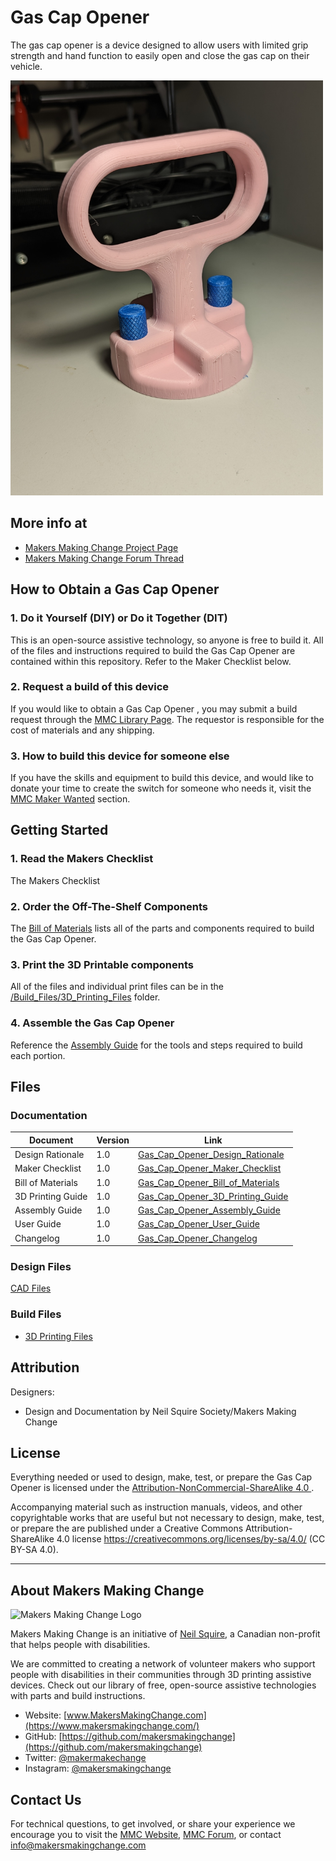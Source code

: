 # Gas Cap Opener
The gas cap opener is a device designed to allow users with limited grip strength and hand function to easily open and close the gas cap on their vehicle.

<img src="Photos/Gas-Cap-Opener.jpg" width="500" alt="Picture of Gas Cap Opener.">

## More info at
- [Makers Making Change Project Page](https://makersmakingchange.com/project/gas-cap-opener/)
- [Makers Making Change Forum Thread](https://makersmakingchange.com/forum/topic/gas-cap-opener/)


## How to Obtain a Gas Cap Opener
### 1. Do it Yourself (DIY) or Do it Together (DIT)

This is an open-source assistive technology, so anyone is free to build it. All of the files and instructions required to build the Gas Cap Opener are contained within this repository. Refer to the Maker Checklist below.

### 2. Request a build of this device

If you would like to obtain a Gas Cap Opener , you may submit a build request through the [MMC Library Page](https://makersmakingchange.com/project/gas-cap-opener/). The requestor is responsible for the cost of materials and any shipping.

### 3. How to build this device for someone else

If you have the skills and equipment to build this device, and would like to donate your time to create the switch for someone who needs it, visit the [MMC Maker Wanted](https://makersmakingchange.com/maker-wanted/) section.


## Getting Started

### 1. Read the Makers Checklist

The Makers Checklist 

### 2. Order the Off-The-Shelf Components

The [Bill of Materials](/Documentation/Gas_Cap_Opener_BOM_V1.0.xlsx) lists all of the parts and components required to build the Gas Cap Opener. 


### 3. Print the 3D Printable components

All of the files and individual print files can be in the [/Build_Files/3D_Printing_Files](/Build_Files/3D_Printing_Files/) folder.

### 4. Assemble the Gas Cap Opener

Reference the [Assembly Guide](/Documentation/Gas_Cap_Opener_Assembly_Guide_V1.0.pdf) for the tools and steps required to build each portion.

## Files
### Documentation
| Document             | Version | Link |
|----------------------|---------|------|
| Design Rationale     | 1.0     | [Gas_Cap_Opener_Design_Rationale](/Documentation/Gas_Cap_Opener_Design_Rationale_V1.0.pdf)     |
| Maker Checklist      | 1.0     | [Gas_Cap_Opener_Maker_Checklist](/Documentation/Gas_Cap_Opener_Maker_Checklist_V1.0.pdf)     |
| Bill of Materials    | 1.0     | [Gas_Cap_Opener_Bill_of_Materials](/Documentation/Gas_Cap_Opener_BOM_V1.0.xlsx)     |
| 3D Printing Guide    | 1.0     | [Gas_Cap_Opener_3D_Printing_Guide](/Documentation/Gas_Cap_Opener_3D_Printing_Guide_V1.0.pdf)     |
| Assembly Guide       | 1.0     | [Gas_Cap_Opener_Assembly_Guide](/Documentation/Gas_Cap_Opener_Assembly_Guide_V1.0.pdf)     |
| User Guide           | 1.0     | [Gas_Cap_Opener_User_Guide](/Documentation/Gas_Cap_Opener_User_Guide_V1.0.pdf)    |
| Changelog            | 1.0     | [Gas_Cap_Opener_Changelog](/Documentation/Gas_Cap_Opener_Changelog_V1.0.pdf)     |

### Design Files
[CAD Files](/Design_Files)

### Build Files
 - [3D Printing Files](/Build_Files/3D_Printing_Files)

## Attribution
Designers:
 - Design and Documentation by Neil Squire Society/Makers Making Change



## License
Everything needed or used to design, make, test, or prepare the Gas Cap Opener is licensed under the [Attribution-NonCommercial-ShareAlike 4.0 ](https://creativecommons.org/licenses/by-nc-sa/4.0/).

Accompanying material such as instruction manuals, videos, and other copyrightable works that are useful but not necessary to design, make, test, or prepare the <Device-Name> are published under a Creative Commons Attribution-ShareAlike 4.0 license https://creativecommons.org/licenses/by-sa/4.0/ (CC BY-SA 4.0).


---

## About Makers Making Change
<img src="https://www.makersmakingchange.com/wp-content/uploads/logo/mmc_logo.svg" width="500" alt="Makers Making Change Logo">

Makers Making Change is an initiative of [Neil Squire](https://www.neilsquire.ca/), a Canadian non-profit that helps people with disabilities.

We are committed to creating a network of volunteer makers who support people with disabilities in their communities through 3D printing assistive devices. Check out our library of free, open-source assistive technologies with parts and build instructions.

 - Website: [www.MakersMakingChange.com](https://www.makersmakingchange.com/)
 - GitHub: [https://github.com/makersmakingchange](https://github.com/makersmakingchange)
 - Twitter: [@makermakechange](https://twitter.com/makermakechange)
 - Instagram: [@makersmakingchange](https://www.instagram.com/makersmakingchange)



## Contact Us

For technical questions, to get involved, or share your experience we encourage you to visit the [MMC Website](https://www.makersmakingchange.com/), [MMC Forum](https://makersmakingchange.com/forum), or contact info@makersmakingchange.com
